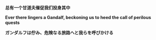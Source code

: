 **总有一个甘道夫催促我们投身其中**

**Ever there lingers a Gandalf, beckoning us to heed the call of perilous quests**

**ガンダルフは佇み、危険なる旅路へと我らを呼びかける**

